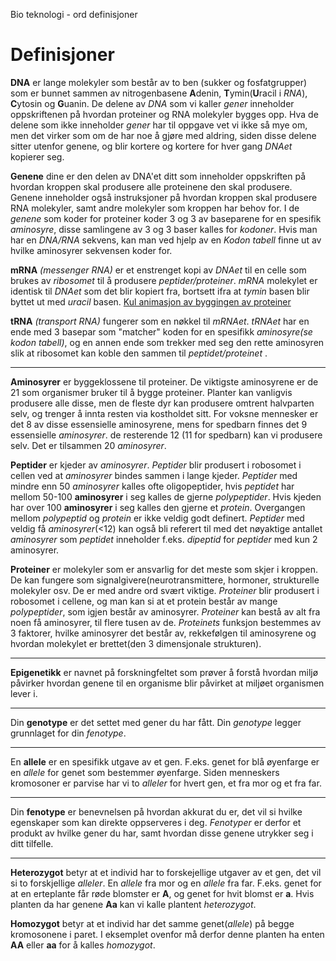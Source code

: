 Bio teknologi - ord definisjoner

# Definisjoner

**DNA** er lange molekyler som består av to ben (sukker og fosfatgrupper) som er bunnet sammen av nitrogenbasene **A**denin, **T**ymin(**U**racil i *RNA*), **C**ytosin og **G**uanin. De delene av *DNA* som vi kaller *gener* inneholder oppskriftenen på hvordan proteiner og RNA molekyler bygges opp. Hva de delene som ikke inneholder *gener* har til oppgave vet vi ikke så mye om, men det virker som om de har noe å gjøre med aldring, siden disse delene sitter utenfor genene, og blir kortere og kortere for hver gang *DNAet* kopierer seg.

**Genene** dine er den delen av DNA'et ditt som inneholder oppskriften på hvordan kroppen skal produsere alle proteinene den skal produsere. Genene inneholder også instruksjoner på hvordan kroppen skal produsere RNA molekyler, samt andre molekyler som kroppen har behov for. I de *genene* som koder for proteiner koder 3 og 3 av baseparene for en spesifik *aminosyre*, disse samlingene av 3 og 3 baser kalles for *kodoner*. Hvis man har en *DNA/RNA* sekvens, kan man ved hjelp av en *Kodon tabell* finne ut av hvilke aminosyrer sekvensen koder for.

**mRNA** *(messenger RNA)* er et enstrenget kopi av *DNAet* til en celle som brukes av *ribosomet* til å produsere *peptider/proteiner*. *mRNA* molekylet er identisk til *DNAet* som det blir kopiert fra, bortsett ifra at *tymin* basen blir byttet ut med *uracil* basen.
[Kul animasjon av byggingen av proteiner]()

**tRNA** *(transport RNA)* fungerer som en nøkkel til *mRNAet*. *tRNAet* har en ende med 3 basepar som "matcher" koden for en spesifikk *aminosyre(se kodon tabell)*, og en annen ende som trekker med seg den rette aminosyren slik at ribosomet kan koble den sammen til *peptidet/proteinet* .

---

**Aminosyrer** er byggeklossene til proteiner. De viktigste aminosyrene er de 21 som organismer bruker til å bygge proteiner. Planter kan vanligvis produsere alle disse, men de fleste dyr kan produsere omtrent halvparten selv, og trenger å innta resten via kostholdet sitt. For voksne mennesker er det 8 av disse essensielle aminosyrene, mens for spedbarn finnes det 9 essensielle *aminosyrer*. de resterende 12 (11 for spedbarn) kan vi produsere selv. Det er tilsammen 20 *aminosyrer*. 

**Peptider** er kjeder av *aminosyrer*. *Peptider* blir produsert i robosomet i cellen ved at *aminosyrer* bindes sammen i lange kjeder. *Peptider* med mindre enn 50 *aminosyrer* kalles ofte oligopeptider, hvis *peptidet* har mellom 50-100 **aminosyrer** i seg kalles de gjerne *polypeptider*. Hvis kjeden har over 100 **aminosyrer** i seg kalles den gjerne et *protein*. Overgangen mellom *polypeptid* og *protein* er ikke veldig godt definert. *Peptider* med veldig få *aminosyrer*(<12) kan også bli referert til med det nøyaktige antallet *aminosyrer* som *peptidet* inneholder f.eks. *dipeptid* for *peptider* med kun 2 aminosyrer.

**Proteiner** er molekyler som er ansvarlig for det meste som skjer i kroppen. De kan fungere som signalgivere(neurotransmittere, hormoner, strukturelle molekyler osv. De er med andre ord svært viktige. *Proteiner* blir produsert i robosomet i cellene, og man kan si at et protein består av mange *polypeptider*, som igjen består av aminosyrer. *Proteiner* kan bestå av alt fra noen få aminosyrer, til flere tusen av de. *Proteinets* funksjon bestemmes av 3 faktorer, hvilke aminosyrer det består av, rekkefølgen til aminosyrene og hvordan molekylet er brettet(den 3 dimensjonale strukturen).

---

**Epigenetikk** er navnet på forskningfeltet som prøver å forstå hvordan miljø påvirker hvordan genene til en organisme blir påvirket at miljøet organismen lever i.

---

Din **genotype** er det settet med gener du har fått. Din *genotype* legger grunnlaget for din *fenotype*.

---

En **allele** er en spesifikk utgave av et gen. F.eks. genet for blå øyenfarge er en *allele* for genet som bestemmer øyenfarge. Siden menneskers kromosoner er parvise har vi to *alleler* for hvert gen, et fra mor og et fra far.

---

Din **fenotype** er benevnelsen på hvordan akkurat du er, det vil si hvilke egenskaper som kan direkte oppserveres i deg. *Fenotyper* er derfor et produkt av hvilke gener du har, samt hvordan disse genene utrykker seg i ditt tilfelle.

---

**Heterozygot** betyr at et individ har to forskejellige utgaver av et gen, det vil si to forskjellige *alleler*. En *allele* fra mor og en *allele* fra far. F.eks. genet for at en erteplante får røde blomster er **A**, og genet for hvit blomst er **a**. Hvis planten da har genene **Aa** kan vi kalle plantent *heterozygot*.

**Homozygot** betyr at et individ har det samme genet(*allele*) på begge kromosonene i paret. I eksemplet ovenfor må derfor denne planten ha enten **AA** eller **aa** for å kalles *homozygot*.